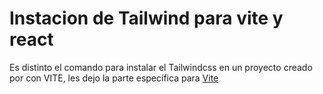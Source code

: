 # Instacion de Tailwind para vite y react

Es distinto el comando para instalar el Tailwindcss en un proyecto creado por con VITE, les dejo la parte específica para [Vite](https://tailwindcss.com/docs/guides/vite)



